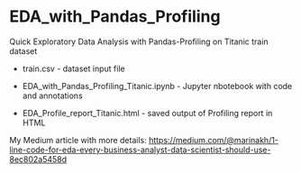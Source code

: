 # EDA_with_Pandas_Profiling
Quick Exploratory Data Analysis with Pandas-Profiling on Titanic train dataset

 - train.csv - dataset input file

 - EDA_with_Pandas_Profiling_Titanic.ipynb - Jupyter nbotebook with code and annotations

 - EDA_Profile_report_Titanic.html - saved output of Profiling report in HTML

My Medium article with more details:
https://medium.com/@marinakh/1-line-code-for-eda-every-business-analyst-data-scientist-should-use-8ec802a5458d

